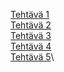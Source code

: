 [Tehtävä 1](https://users.metropolia.fi/~mikaelea/recap5/Teht1/)\
[Tehtävä 2](https://users.metropolia.fi/~mikaelea/recap5/Teht2/)\
[Tehtävä 3](https://users.metropolia.fi/~mikaelea/recap5/Teht3/)\
[Tehtävä 4](https://users.metropolia.fi/~mikaelea/recap5/Teht4/)\
[Tehtävä 5](https://users.metropolia.fi/~mikaelea/recap5/Teht5/)\
